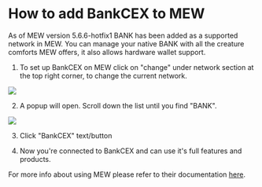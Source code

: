# How to add BankCEX to MEW

As of MEW version 5.6.6-hotfix1 BANK has been added as a supported network in MEW. You can manage your native BANK with all
the creature comforts MEW offers, it also allows hardware wallet support. 

1. To set up BankCEX on MEW click on "change" under network section at the top right corner, to change the current 
network.

![](.gitbook/assets/MEW_1.png)

2. A popup will open. Scroll down the list until you find "BANK".

![](.gitbook/assets/MEW_2.png)

3. Click "BankCEX" text/button

4. Now you're connected to BankCEX and can use it's full features and products.

For more info about using MEW please refer to their documentation [here](https://kb.myetherwallet.com/).

